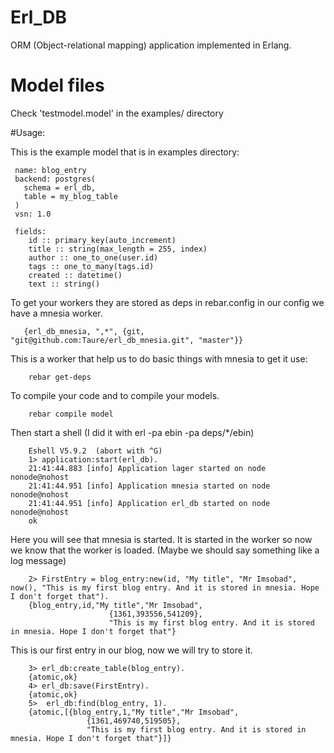 # Erl_DB
ORM (Object-relational mapping) application implemented in Erlang.

# Model files
Check 'testmodel.model' in the examples/ directory

#Usage:

This is the example model that is in examples directory:

     name: blog_entry
     backend: postgres(
       schema = erl_db,
       table = my_blog_table
     )
     vsn: 1.0

     fields:
        id :: primary_key(auto_increment)
        title :: string(max_length = 255, index)
        author :: one_to_one(user.id)
        tags :: one_to_many(tags.id)
        created :: datetime()
        text :: string()


To get your workers they are stored as deps in rebar.config in our config we have a mnesia worker.

       {erl_db_mnesia, ",*", {git, "git@github.com:Taure/erl_db_mnesia.git", "master"}}

This is a worker that help us to do basic things with mnesia to get it use:

        rebar get-deps

To compile your code and to compile your models.

        rebar compile model

Then start a shell (I did it with erl -pa ebin -pa deps/*/ebin)

        Eshell V5.9.2  (abort with ^G)
        1> application:start(erl_db).
        21:41:44.883 [info] Application lager started on node nonode@nohost
        21:41:44.951 [info] Application mnesia started on node nonode@nohost
        21:41:44.951 [info] Application erl_db started on node nonode@nohost
        ok

Here you will see that mnesia is started. It is started in the worker so now we know that the worker is loaded. (Maybe we should say something like a log message)

        2> FirstEntry = blog_entry:new(id, "My title", "Mr Imsobad", now(), "This is my first blog entry. And it is stored in mnesia. Hope I don't forget that").
        {blog_entry,id,"My title","Mr Imsobad",
                          {1361,393556,541209},
                          "This is my first blog entry. And it is stored in mnesia. Hope I don't forget that"}

This is our first entry in our blog, now we will try to store it.

        3> erl_db:create_table(blog_entry).
        {atomic,ok}
        4> erl_db:save(FirstEntry).
        {atomic,ok}
        5>  erl_db:find(blog_entry, 1).
        {atomic,[{blog_entry,1,"My title","Mr Imsobad",
                     {1361,469740,519505},
                     "This is my first blog entry. And it is stored in mnesia. Hope I don't forget that"}]}
